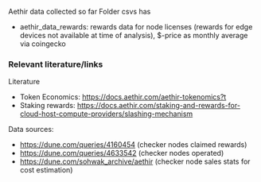 Aethir data collected so far
Folder csvs has
- aethir_data_rewards: rewards data for node licenses (rewards for edge devices not available at time of analysis), $-price as monthly average via coingecko

### Relevant literature/links
Literature
- Token Economics: https://docs.aethir.com/aethir-tokenomics?t
- Staking rewards: https://docs.aethir.com/staking-and-rewards-for-cloud-host-compute-providers/slashing-mechanism


Data sources:
- https://dune.com/queries/4160454 (checker nodes claimed rewards)
- https://dune.com/queries/4633542 (checker nodes operated)
- https://dune.com/sohwak_archive/aethir (checker node sales stats for cost estimation)
